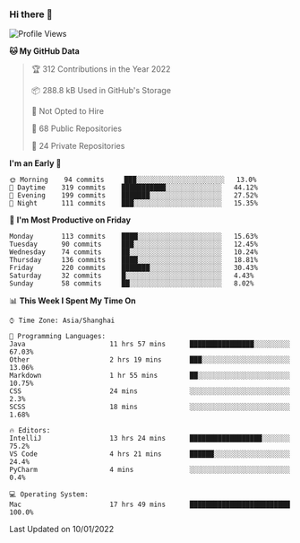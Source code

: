 ### Hi there 👋

<!--
**qbosen/qbosen** is a ✨ _special_ ✨ repository because its `README.md` (this file) appears on your GitHub profile.

Here are some ideas to get you started:

- 🔭 I’m currently working on ...
- 🌱 I’m currently learning ...
- 👯 I’m looking to collaborate on ...
- 🤔 I’m looking for help with ...
- 💬 Ask me about ...
- 📫 How to reach me: ...
- 😄 Pronouns: ...
- ⚡ Fun fact: ...
-->

<!--START_SECTION:waka-->
![Profile Views](http://img.shields.io/badge/Profile%20Views-1-blue)

**🐱 My GitHub Data** 

> 🏆 312 Contributions in the Year 2022
 > 
> 📦 288.8 kB Used in GitHub's Storage 
 > 
> 🚫 Not Opted to Hire
 > 
> 📜 68 Public Repositories 
 > 
> 🔑 24 Private Repositories  
 > 
**I'm an Early 🐤** 

```text
🌞 Morning    94 commits     ███░░░░░░░░░░░░░░░░░░░░░░   13.0% 
🌆 Daytime    319 commits    ███████████░░░░░░░░░░░░░░   44.12% 
🌃 Evening    199 commits    ███████░░░░░░░░░░░░░░░░░░   27.52% 
🌙 Night      111 commits    ███░░░░░░░░░░░░░░░░░░░░░░   15.35%

```
📅 **I'm Most Productive on Friday** 

```text
Monday       113 commits    ████░░░░░░░░░░░░░░░░░░░░░   15.63% 
Tuesday      90 commits     ███░░░░░░░░░░░░░░░░░░░░░░   12.45% 
Wednesday    74 commits     ██░░░░░░░░░░░░░░░░░░░░░░░   10.24% 
Thursday     136 commits    ████░░░░░░░░░░░░░░░░░░░░░   18.81% 
Friday       220 commits    ███████░░░░░░░░░░░░░░░░░░   30.43% 
Saturday     32 commits     █░░░░░░░░░░░░░░░░░░░░░░░░   4.43% 
Sunday       58 commits     ██░░░░░░░░░░░░░░░░░░░░░░░   8.02%

```


📊 **This Week I Spent My Time On** 

```text
⌚︎ Time Zone: Asia/Shanghai

💬 Programming Languages: 
Java                     11 hrs 57 mins      ████████████████░░░░░░░░░   67.03% 
Other                    2 hrs 19 mins       ███░░░░░░░░░░░░░░░░░░░░░░   13.06% 
Markdown                 1 hr 55 mins        ██░░░░░░░░░░░░░░░░░░░░░░░   10.75% 
CSS                      24 mins             ░░░░░░░░░░░░░░░░░░░░░░░░░   2.3% 
SCSS                     18 mins             ░░░░░░░░░░░░░░░░░░░░░░░░░   1.68%

🔥 Editors: 
IntelliJ                 13 hrs 24 mins      ██████████████████░░░░░░░   75.2% 
VS Code                  4 hrs 21 mins       ██████░░░░░░░░░░░░░░░░░░░   24.4% 
PyCharm                  4 mins              ░░░░░░░░░░░░░░░░░░░░░░░░░   0.4%

💻 Operating System: 
Mac                      17 hrs 49 mins      █████████████████████████   100.0%

```


 Last Updated on 10/01/2022
<!--END_SECTION:waka-->
